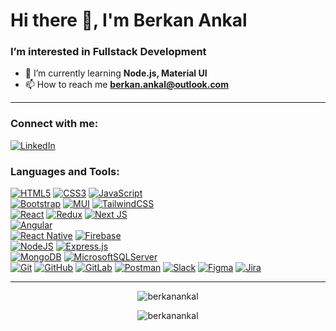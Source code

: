 <h1>Hi there 👋, I'm Berkan Ankal</h1>
<h3>I’m interested in Fullstack Development</h3>

- 🌱 I’m currently learning **Node.js, Material UI**
- 📫 How to reach me **berkan.ankal@outlook.com**

---

<h3 align="left">Connect with me:</h3>
<p align="left">
  
<a href="https://linkedin.com/in/berkan-ankal">![LinkedIn](https://img.shields.io/badge/linkedin-%230077B5.svg?style=for-the-badge&logo=linkedin&logoColor=white)</a>
  
</p>

<h3 align="left">Languages and Tools:</h3>
<p align="left"> 
  
<a href="https://www.w3schools.com/html">![HTML5](https://img.shields.io/badge/html5-%23E34F26.svg?style=for-the-badge&logo=html5&logoColor=white)</a>
<a href="https://www.w3schools.com/css">![CSS3](https://img.shields.io/badge/css3-%231572B6.svg?style=for-the-badge&logo=css3&logoColor=white)</a>
<a href="https://developer.mozilla.org/en-US/docs/Web/JavaScript">![JavaScript](https://img.shields.io/badge/javascript-%23323330.svg?style=for-the-badge&logo=javascript&logoColor=%23F7DF1E)</a>
<br>
<a href="https://getbootstrap.com">![Bootstrap](https://img.shields.io/badge/bootstrap-%23563D7C.svg?style=for-the-badge&logo=bootstrap&logoColor=white)</a>
<a href="https://mui.com/">![MUI](https://img.shields.io/badge/MUI-%230081CB.svg?style=for-the-badge&logo=mui&logoColor=white)</a>
<a href="https://tailwindcss.com/">![TailwindCSS](https://img.shields.io/badge/tailwindcss-%2338B2AC.svg?style=for-the-badge&logo=tailwind-css&logoColor=white)</a>
<br>
<a href="https://reactjs.org/">![React](https://img.shields.io/badge/react-%2320232a.svg?style=for-the-badge&logo=react&logoColor=%2361DAFB)</a>
<a href="https://redux.js.org/">![Redux](https://img.shields.io/badge/redux-%23593d88.svg?style=for-the-badge&logo=redux&logoColor=white)</a>
<a href="https://nextjs.org/">![Next JS](https://img.shields.io/badge/Next-black?style=for-the-badge&logo=next.js&logoColor=white)</a>
<br>
 <a href="https://angular.io/">![Angular](https://img.shields.io/badge/angular-%23DD0031.svg?style=for-the-badge&logo=angular&logoColor=white)</a>
<br>
<a href="https://reactnative.dev/">![React Native](https://img.shields.io/badge/react_native-%2320232a.svg?style=for-the-badge&logo=react&logoColor=%2361DAFB)</a>
<a href="https://firebase.google.com/">![Firebase](https://img.shields.io/badge/firebase-%23039BE5.svg?style=for-the-badge&logo=firebase)</a>
<br>
<a href="https://nodejs.org">![NodeJS](https://img.shields.io/badge/node.js-6DA55F?style=for-the-badge&logo=node.js&logoColor=white)</a>
<a href="https://expressjs.com/">![Express.js](https://img.shields.io/badge/express.js-%23404d59.svg?style=for-the-badge&logo=express&logoColor=%2361DAFB)</a>
<br>
<a href="https://www.mongodb.com/">![MongoDB](https://img.shields.io/badge/MongoDB-%234ea94b.svg?style=for-the-badge&logo=mongodb&logoColor=white)</a>
<a href="https://www.microsoft.com/en-us/sql-server">![MicrosoftSQLServer](https://img.shields.io/badge/Microsoft%20SQL%20Sever-CC2927?style=for-the-badge&logo=microsoft%20sql%20server&logoColor=white)</a>
<br>
<a href="https://git-scm.com/">![Git](https://img.shields.io/badge/git-%23F05033.svg?style=for-the-badge&logo=git&logoColor=white)</a>
<a href="https://github.com/">![GitHub](https://img.shields.io/badge/github-%23121011.svg?style=for-the-badge&logo=github&logoColor=white)</a>
<a href="https://gitlab.com/">![GitLab](https://img.shields.io/badge/gitlab-%23181717.svg?style=for-the-badge&logo=gitlab&logoColor=white)</a>
<a href="https://www.postman.com/">![Postman](https://img.shields.io/badge/Postman-FF6C37?style=for-the-badge&logo=postman&logoColor=white)</a>
<a href="https://slack.com/">![Slack](https://img.shields.io/badge/Slack-4A154B?style=for-the-badge&logo=slack&logoColor=white)</a>
<a href="https://www.figma.com/">![Figma](https://img.shields.io/badge/figma-%23F24E1E.svg?style=for-the-badge&logo=figma&logoColor=white)</a>
<a href="https://www.atlassian.com/software/jira">![Jira](https://img.shields.io/badge/jira-%230A0FFF.svg?style=for-the-badge&logo=jira&logoColor=white)</a>
</p>

---

<p align="center"><img src="https://github-readme-stats.vercel.app/api?username=berkanankal&show_icons=true&locale=en&theme=gotham" alt="berkanankal" /></p>

<p align="center"><img src="https://github-readme-streak-stats.herokuapp.com/?user=berkanankal&theme=gotham" alt="berkanankal" /></p>
